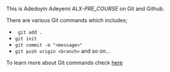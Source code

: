 This is Adedoyin Adeyemi *ALX-PRE_COURSE* on Git and Github.

There are various Git commands which includes;
- ``` git add .```
- ```git init```
- ```git commit -m "<message>"```
- ```git push origin <branch>``` and so on...


To learn more about Git commands check [here](https://docs.github.com/en/get-started/quickstart/set-up-git)
